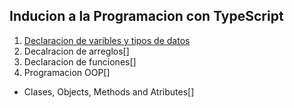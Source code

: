 ## Inducion a la Programacion con TypeScript

1. [Declaracion de varibles y tipos de datos]()
2. Decalracion de arreglos[]
3. Declaracion de funciones[]
4. Programacion OOP[]
* Clases, Objects, Methods and Atributes[]


